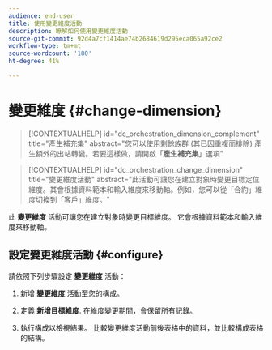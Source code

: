 ```yaml
---
audience: end-user
title: 使用變更維度活動
description: 瞭解如何使用變更維度活動
source-git-commit: 92d4a7cf1414ae74b2684619d295eca065a92ce2
workflow-type: tm+mt
source-wordcount: '180'
ht-degree: 41%

---
```


# 變更維度 {#change-dimension}

>[!CONTEXTUALHELP]
>id="dc_orchestration_dimension_complement"
>title="產生補充集"
>abstract="您可以使用剩餘族群 (其已因重複而排除) 產生額外的出站轉變。若要這樣做，請開啟「**產生補充集**」選項"

>[!CONTEXTUALHELP]
>id="dc_orchestration_change_dimension"
>title="變更維度活動"
>abstract="此活動可讓您在建立對象時變更目標定位維度。其會根據資料範本和輸入維度來移動軸。例如，您可以從「合約」維度切換到「客戶」維度。"

此 **變更維度** 活動可讓您在建立對象時變更目標維度。 它會根據資料範本和輸入維度來移動軸。 <!--[Learn more on targeting dimensions](../../audience/about-recipients.md#targeting-dimensions)-->


## 設定變更維度活動 {#configure}

請依照下列步驟設定 **變更維度** 活動：

1. 新增 **變更維度** 活動至您的構成。

1. 定義 **新增目標維度**. 在維度變更期間，會保留所有記錄。

1. 執行構成以檢視結果。 比較變更維度活動前後表格中的資料，並比較構成表格的結構。

<!--
## Example {#example}

In this example, we want to send an SMS delivery to all the profiles who have made a purchase. To do this, we first use a **[!UICONTROL Build audience]** activity linked to a custom "Purchase" targeting dimension to target all purchases that occurred.

We then use a **[!UICONTROL Change dimension]** activity to switch the workflow targeting dimension to "Recipients". This allows us to be able to target the recipients who match the query.
-->
